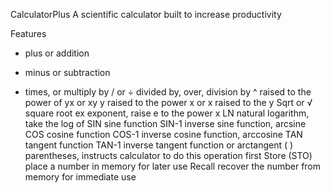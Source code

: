 CalculatorPlus
A scientific calculator built to increase productivity

Features
+	plus or addition
-	minus or subtraction
*	times, or multiply by
/ or ÷	divided by, over, division by
^	raised to the power of
yx or xy	y raised to the power x or x raised to the y
Sqrt or √	square root
ex	exponent, raise e to the power x
LN	natural logarithm, take the log of
SIN	sine function
SIN-1	inverse sine function, arcsine
COS	cosine function
COS-1	inverse cosine function, arccosine
TAN	tangent function
TAN-1	inverse tangent function or arctangent
( )	parentheses, instructs calculator to do this operation first
Store (STO)	place a number in memory for later use
Recall	recover the number from memory for immediate use
